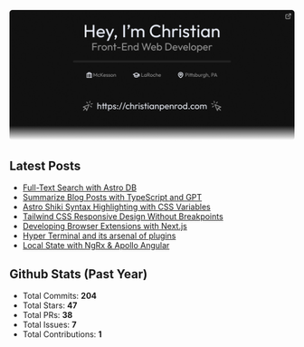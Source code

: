 <p align="center">
  <a href="https://christianpenrod.com">
    <img
      src="assets/banner.png"
      alt="Hey, I'm Christian. Front-End Web Developer (https://christianpenrod.com)."
      title="Hey, I'm Christian. Front-End Web Developer (https://christianpenrod.com)."
    />
  </a>
</p>

<h2>Latest Posts</h2>

<ul>
  
  <li><a href="https://christianpenrod.com/blog/full-text-search-with-astro-db">Full-Text Search with Astro DB</a></li>
  
  <li><a href="https://christianpenrod.com/blog/summarize-blog-posts-with-typescript-and-gpt">Summarize Blog Posts with TypeScript and GPT</a></li>
  
  <li><a href="https://christianpenrod.com/blog/astro-shiki-syntax-highlighting-with-css-variables">Astro Shiki Syntax Highlighting with CSS Variables</a></li>
  
  <li><a href="https://christianpenrod.com/blog/tailwindcss-responsive-design-without-breakpoints">Tailwind CSS Responsive Design Without Breakpoints</a></li>
  
  <li><a href="https://christianpenrod.com/blog/developing-browser-extensions-with-nextjs">Developing Browser Extensions with Next.js</a></li>
  
  <li><a href="https://christianpenrod.com/blog/hyper-terminal-and-its-arsenal-of-plugins">Hyper Terminal and its arsenal of plugins</a></li>
  
  <li><a href="https://christianpenrod.com/blog/local-state-with-ngrx-and-apollo-angular">Local State with NgRx &amp; Apollo Angular</a></li>
  
</ul>

<h2>Github Stats (Past Year)</h2>

<ul>
  <li>Total Commits: <strong>204</strong></li>
  <li>Total Stars: <strong>47</strong></li>
  <li>Total PRs: <strong>38</strong></li>
  <li>Total Issues: <strong>7</strong></li>
  <li>Total Contributions: <strong>1</strong></li>
</ul>
